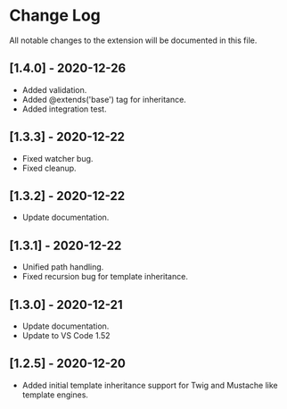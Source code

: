 # Change Log

All notable changes to the extension will be documented in this file.

## [1.4.0] - 2020-12-26

- Added validation.
- Added @extends('base') tag for inheritance.
- Added integration test.

## [1.3.3] - 2020-12-22

- Fixed watcher bug.
- Fixed cleanup.

## [1.3.2] - 2020-12-22

- Update documentation.

## [1.3.1] - 2020-12-22

- Unified path handling.
- Fixed recursion bug for template inheritance.

## [1.3.0] - 2020-12-21

- Update documentation.
- Update to VS Code 1.52

## [1.2.5] - 2020-12-20

- Added initial template inheritance support for Twig and Mustache like template engines.
